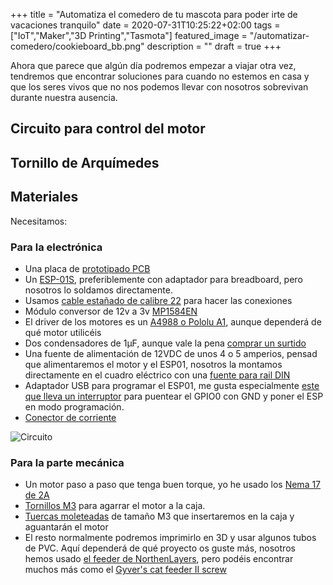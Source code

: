 +++
title =  "Automatiza el comedero de tu mascota para poder irte de vacaciones tranquilo"
date = 2020-07-31T10:25:22+02:00
tags = ["IoT","Maker","3D Printing","Tasmota"]
featured_image = "/automatizar-comedero/cookieboard_bb.png"
description = ""
draft = true
+++

Ahora que parece que algún día podremos empezar a viajar otra vez, tendremos que encontrar soluciones para cuando no estemos en casa y que los seres vivos que no nos podemos llevar con nosotros sobrevivan durante nuestra ausencia.

## Circuito para control del motor

## Tornillo de Arquímedes

## Materiales

Necesitamos:

### Para la electrónica

* Una placa de [prototipado PCB][electrocookie] 
* Un [ESP-01S][ESP01S], preferiblemente con adaptador para breadboard, pero nosotros lo soldamos directamente.
* Usamos [cable estañado de calibre 22][tuofeng22] para hacer las conexiones
* Módulo conversor de 12v a 3v [MP1584EN][mp1584en]
* El driver de los motores es un [A4988 o Pololu A1][pololua1], aunque dependerá de qué motor utilicéis
* Dos condensadores de 1&micro;F, aunque vale la pena [comprar un surtido][capacitors]
* Una fuente de alimentación de 12VDC de unos 4 o 5 amperios, pensad que alimentaremos el motor y el ESP01, nosotros la montamos directamente en el cuadro eléctrico con una [fuente para rail DIN][dinrail12v]
* Adaptador USB para programar el ESP01, me gusta especialmente [este que lleva un interruptor][esp01usb] para puentear el GPIO0 con GND y poner el ESP en modo programación.
* [Conector de corriente][powerplug]

![Circuito][cookieboard]

### Para la parte mecánica

* Un motor paso a paso que tenga buen torque, yo he usado los [Nema 17 de 2A][nema17]
* [Tornillos M3][m3screw] para agarrar el motor a la caja.
* [Tuercas moleteadas][m3nuts] de tamaño M3 que insertaremos en la caja y aguantarán el motor
* El resto normalmente podremos imprimirlo en 3D y usar algunos tubos de PVC. Aquí dependerá de qué proyecto os guste más, nosotros hemos usado [el feeder de NorthenLayers][northenlayers], pero podéis encontrar muchos más como el [Gyver's cat feeder II screw][gyverscrew]

[capacitors]: https://amzn.to/3jnIYcj
[dinrail12v]: https://amzn.to/32GCoad
[electrocookie]: https://amzn.to/2QBRGr0
[ESP01S]: https://amzn.to/32GzQJb
[esp01usb]: https://amzn.to/3jsgi1L
[m3nuts]: https://amzn.to/2GdGbEp
[m3screw]: https://amzn.to/2YKnHBN
[mp1584en]: https://amzn.to/34QHcfT
[nema17]: https://amzn.to/2EtQVOp
[tuofeng22]: https://amzn.to/2GdHuTP
[pololua1]: https://amzn.to/31Hqw8C
[powerplug]: https://amzn.to/3bblhkk

[cookieboard]: /automatizar-comedero/cookieboard_bb.png "Cookie board"
[gyverscrew]: https://www.thingiverse.com/thing:4753380
[northenlayers]: https://www.thingiverse.com/thing:958180 "Auger-based feeder for animals, fish etc using Nema 17 stepper motor"